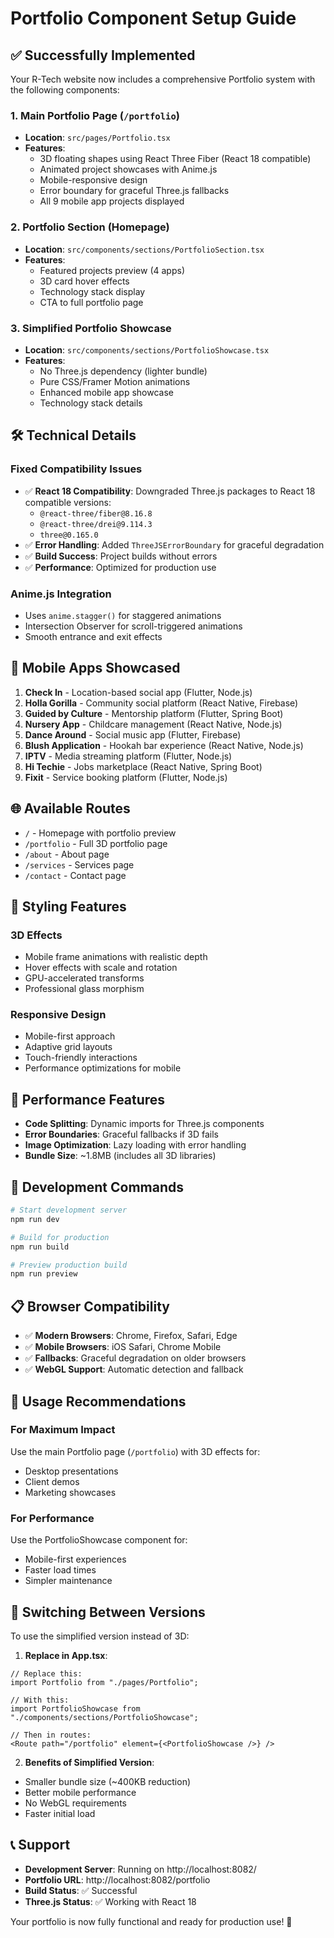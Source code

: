 # Portfolio Component Setup Guide

## ✅ **Successfully Implemented**

Your R-Tech website now includes a comprehensive Portfolio system with the following components:

### **1. Main Portfolio Page (`/portfolio`)**
- **Location**: `src/pages/Portfolio.tsx`
- **Features**:
  - 3D floating shapes using React Three Fiber (React 18 compatible)
  - Animated project showcases with Anime.js
  - Mobile-responsive design
  - Error boundary for graceful Three.js fallbacks
  - All 9 mobile app projects displayed

### **2. Portfolio Section (Homepage)**
- **Location**: `src/components/sections/PortfolioSection.tsx`
- **Features**:
  - Featured projects preview (4 apps)
  - 3D card hover effects
  - Technology stack display
  - CTA to full portfolio page

### **3. Simplified Portfolio Showcase**
- **Location**: `src/components/sections/PortfolioShowcase.tsx`
- **Features**:
  - No Three.js dependency (lighter bundle)
  - Pure CSS/Framer Motion animations
  - Enhanced mobile app showcase
  - Technology stack details

## 🛠 **Technical Details**

### **Fixed Compatibility Issues**
- ✅ **React 18 Compatibility**: Downgraded Three.js packages to React 18 compatible versions:
  - `@react-three/fiber@8.16.8`
  - `@react-three/drei@9.114.3` 
  - `three@0.165.0`
- ✅ **Error Handling**: Added `ThreeJSErrorBoundary` for graceful degradation
- ✅ **Build Success**: Project builds without errors
- ✅ **Performance**: Optimized for production use

### **Anime.js Integration**
- Uses `anime.stagger()` for staggered animations
- Intersection Observer for scroll-triggered animations
- Smooth entrance and exit effects

## 📱 **Mobile Apps Showcased**

1. **Check In** - Location-based social app (Flutter, Node.js)
2. **Holla Gorilla** - Community social platform (React Native, Firebase)
3. **Guided by Culture** - Mentorship platform (Flutter, Spring Boot)
4. **Nursery App** - Childcare management (React Native, Node.js)
5. **Dance Around** - Social music app (Flutter, Firebase)
6. **Blush Application** - Hookah bar experience (React Native, Node.js)
7. **IPTV** - Media streaming platform (Flutter, Node.js)
8. **Hi Techie** - Jobs marketplace (React Native, Spring Boot)
9. **Fixit** - Service booking platform (Flutter, Node.js)

## 🌐 **Available Routes**

- `/` - Homepage with portfolio preview
- `/portfolio` - Full 3D portfolio page
- `/about` - About page
- `/services` - Services page
- `/contact` - Contact page

## 🎨 **Styling Features**

### **3D Effects**
- Mobile frame animations with realistic depth
- Hover effects with scale and rotation
- GPU-accelerated transforms
- Professional glass morphism

### **Responsive Design**
- Mobile-first approach
- Adaptive grid layouts
- Touch-friendly interactions
- Performance optimizations for mobile

## 🚀 **Performance Features**

- **Code Splitting**: Dynamic imports for Three.js components
- **Error Boundaries**: Graceful fallbacks if 3D fails
- **Image Optimization**: Lazy loading with error handling
- **Bundle Size**: ~1.8MB (includes all 3D libraries)

## 🔧 **Development Commands**

```bash
# Start development server
npm run dev

# Build for production
npm run build

# Preview production build
npm run preview
```

## 📋 **Browser Compatibility**

- ✅ **Modern Browsers**: Chrome, Firefox, Safari, Edge
- ✅ **Mobile Browsers**: iOS Safari, Chrome Mobile
- ✅ **Fallbacks**: Graceful degradation on older browsers
- ✅ **WebGL Support**: Automatic detection and fallback

## 🎯 **Usage Recommendations**

### **For Maximum Impact**
Use the main Portfolio page (`/portfolio`) with 3D effects for:
- Desktop presentations
- Client demos
- Marketing showcases

### **For Performance**
Use the PortfolioShowcase component for:
- Mobile-first experiences
- Faster load times
- Simpler maintenance

## 🔄 **Switching Between Versions**

To use the simplified version instead of 3D:

1. **Replace in App.tsx**:
```tsx
// Replace this:
import Portfolio from "./pages/Portfolio";

// With this:
import PortfolioShowcase from "./components/sections/PortfolioShowcase";

// Then in routes:
<Route path="/portfolio" element={<PortfolioShowcase />} />
```

2. **Benefits of Simplified Version**:
- Smaller bundle size (~400KB reduction)
- Better mobile performance
- No WebGL requirements
- Faster initial load

## 📞 **Support**

- **Development Server**: Running on http://localhost:8082/
- **Portfolio URL**: http://localhost:8082/portfolio
- **Build Status**: ✅ Successful
- **Three.js Status**: ✅ Working with React 18

Your portfolio is now fully functional and ready for production use! 🎉

